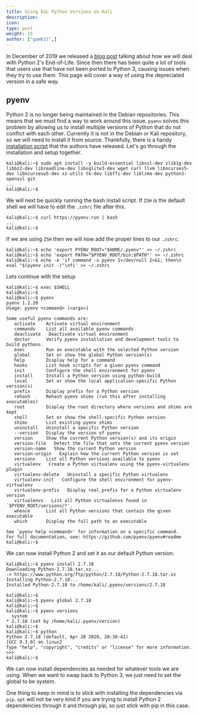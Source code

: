 ```yaml
---
title: Using EoL Python Versions on Kali
description:
icon:
type: post
weight: 15
author: ["gamb1t",]
---
```


In December of 2019 we released a [blog post](/blog/python-2-end-of-life/) talking about how we will deal with Python 2's End-of-Life. Since then there has been quite a lot of tools that users use that have not been ported to Python 3, causing issues when they try to use them. This page will cover a way of using the depreciated version in a safe way.

## pyenv

Python 2 is no longer being maintained in the Debian repositories. This means that we must find a way to work around this issue. `pyenv` solves this problem by allowing us to install multiple versions of Python that do not conflict with each other. Currently it is not in the Debian or Kali repository, so we will need to install it from source. Thankfully, there is a handy [installation script](https://github.com/pyenv/pyenv-installer) that the authors have released. Let's go through the installation and setup together.

```console
kali@kali:~$ sudo apt install -y build-essential libssl-dev zlib1g-dev libbz2-dev libreadline-dev libsqlite3-dev wget curl llvm libncurses5-dev libncursesw5-dev xz-utils tk-dev libffi-dev liblzma-dev python3-openssl git
...
kali@kali:~$
```

We will next be quickly running the bash install script. If `ZSH` is the default shell we will have to edit the `.zshrc` file after this.

```console
kali@kali:~$ curl https://pyenv.run | bash
...
kali@kali:~$
```

If we are using `ZSH` then we will now add the proper lines to our `.zshrc`.

```console
kali@kali:~$ echo 'export PYENV_ROOT="$HOME/.pyenv"' >> ~/.zshrc
kali@kali:~$ echo 'export PATH="$PYENV_ROOT/bin:$PATH"' >> ~/.zshrc
kali@kali:~$ echo -e 'if command -v pyenv 1>/dev/null 2>&1; then\n  eval "$(pyenv init -)"\nfi' >> ~/.zshrc
```

Lets continue with the setup

```console
kali@kali:~$ exec $SHELL
kali@kali:~$
kali@kali:~$ pyenv
pyenv 1.2.20
Usage: pyenv <command> [<args>]

Some useful pyenv commands are:
   activate    Activate virtual environment
   commands    List all available pyenv commands
   deactivate   Deactivate virtual environment
   doctor      Verify pyenv installation and development tools to build pythons.
   exec        Run an executable with the selected Python version
   global      Set or show the global Python version(s)
   help        Display help for a command
   hooks       List hook scripts for a given pyenv command
   init        Configure the shell environment for pyenv
   install     Install a Python version using python-build
   local       Set or show the local application-specific Python version(s)
   prefix      Display prefix for a Python version
   rehash      Rehash pyenv shims (run this after installing executables)
   root        Display the root directory where versions and shims are kept
   shell       Set or show the shell-specific Python version
   shims       List existing pyenv shims
   uninstall   Uninstall a specific Python version
   --version   Display the version of pyenv
   version     Show the current Python version(s) and its origin
   version-file   Detect the file that sets the current pyenv version
   version-name   Show the current Python version
   version-origin   Explain how the current Python version is set
   versions    List all Python versions available to pyenv
   virtualenv   Create a Python virtualenv using the pyenv-virtualenv plugin
   virtualenv-delete   Uninstall a specific Python virtualenv
   virtualenv-init   Configure the shell environment for pyenv-virtualenv
   virtualenv-prefix   Display real_prefix for a Python virtualenv version
   virtualenvs   List all Python virtualenvs found in `$PYENV_ROOT/versions/*'.
   whence      List all Python versions that contain the given executable
   which       Display the full path to an executable

See `pyenv help <command>' for information on a specific command.
For full documentation, see: https://github.com/pyenv/pyenv#readme
kali@kali:~$
```

We can now install Python 2 and set it as our default Python version:

```console
kali@kali:~$ pyenv install 2.7.18
Downloading Python-2.7.18.tar.xz...
-> https://www.python.org/ftp/python/2.7.18/Python-2.7.18.tar.xz
Installing Python-2.7.18...
Installed Python-2.7.18 to /home/kali/.pyenv/versions/2.7.18

kali@kali:~$
kali@kali:~$ pyenv global 2.7.18
kali@kali:~$
kali@kali:~$ pyenv versions
  system
* 2.7.18 (set by /home/kali/.pyenv/version)
kali@kali:~$
kali@kali:~$ python
Python 2.7.18 (default, Apr 20 2020, 20:30:41)
[GCC 9.3.0] on linux2
Type "help", "copyright", "credits" or "license" for more information.
>>>
kali@kali:~$
```

We can now install dependencies as needed for whatever tools we are using. When we want to swap back to Python 3, we just need to set the global to be system.

One thing to keep in mind is to stick with installing the dependencies via `pip`. `apt` will not be very kind if you are trying to install Python 2 dependencies through it and through pip, so just stick with pip in this case.
